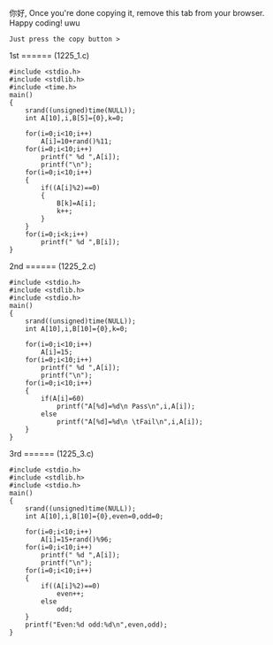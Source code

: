 你好, Once you're done copying it, remove this tab from your browser. Happy coding! uwu

```
Just press the copy button >
```

1st ====== (1225_1.c)


```
#include <stdio.h>
#include <stdlib.h>
#include <time.h> 
main()
{
	srand((unsigned)time(NULL));
	int A[10],i,B[5]={0},k=0;
	
	for(i=0;i<10;i++)
		A[i]=10+rand()%11;
	for(i=0;i<10;i++)
		printf(" %d ",A[i]);
		printf("\n");
	for(i=0;i<10;i++)
	{
		if((A[i]%2)==0)
		{
			B[k]=A[i];
			k++;
		}
	}
	for(i=0;i<k;i++)
		printf(" %d ",B[i]);
}
```

2nd ====== (1225_2.c)

```
#include <stdio.h>
#include <stdlib.h>
#include <stdio.h> 
main()
{
	srand((unsigned)time(NULL));
	int A[10],i,B[10]={0},k=0;
	
	for(i=0;i<10;i++)
		A[i]=15;
	for(i=0;i<10;i++)
		printf(" %d ",A[i]);
		printf("\n");
	for(i=0;i<10;i++)
	{
		if(A[i]=60)
			printf("A[%d]=%d\n Pass\n",i,A[i]);
		else
			printf("A[%d]=%d\n \tFail\n",i,A[i]);
	}
}
```

3rd ====== (1225_3.c)

```
#include <stdio.h>
#include <stdlib.h>
#include <stdio.h> 
main()
{
	srand((unsigned)time(NULL));
	int A[10],i,B[10]={0},even=0,odd=0;
	
	for(i=0;i<10;i++)
		A[i]=15+rand()%96;
	for(i=0;i<10;i++)
		printf(" %d ",A[i]);
		printf("\n");
	for(i=0;i<10;i++)
	{
		if((A[i]%2)==0)
			even++;
		else
			odd;
	}
	printf("Even:%d odd:%d\n",even,odd);
}
```

